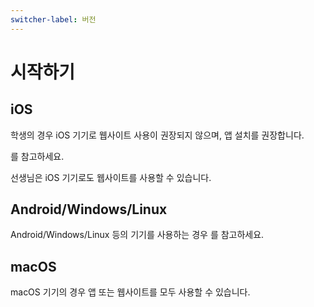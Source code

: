 ```yaml
---
switcher-label: 버전
---
```

# 시작하기

## iOS

학생의 경우 iOS 기기로 웹사이트 사용이 권장되지 않으며, 앱 설치를 권장합니다.

[](start_app.md)를 참고하세요.

선생님은 iOS 기기로도 웹사이트를 사용할 수 있습니다.

## Android/Windows/Linux

Android/Windows/Linux 등의 기기를 사용하는 경우 [](start_web.md)를 참고하세요.

## macOS
macOS 기기의 경우 앱 또는 웹사이트를 모두 사용할 수 있습니다.
